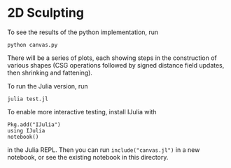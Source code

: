 # 2D Sculpting

To see the results of the python implementation, run
```
python canvas.py
```
There will be a series of plots, each showing steps in the construction of various shapes (CSG operations followed by signed distance field updates, then shrinking and fattening).

To run the Julia version, run
```
julia test.jl
```
To enable more interactive testing, install IJulia with
```
Pkg.add("IJulia")
using IJulia
notebook()
```
in the Julia REPL. Then you can run `include("canvas.jl")` in a new notebook, or see the existing notebook in this directory.
